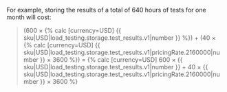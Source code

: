 For example, storing the results of a total of 640 hours of tests for one month will cost:

> (600 × {% calc [currency=USD] {{ sku|USD|load_testing.storage.test_results.v1|number }} %}) + (40 × {% calc [currency=USD] {{ sku|USD|load_testing.storage.test_results.v1|pricingRate.2160000|number }} × 3600 %}) = {% calc [currency=USD] 600 × {{ sku|USD|load_testing.storage.test_results.v1|number }} + 40 × {{ sku|USD|load_testing.storage.test_results.v1|pricingRate.2160000|number }} × 3600 %}